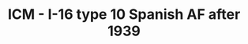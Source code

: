 ---
layout: product
title: "ICM - I-16 type 10 Spanish AF after 1939"
price: "TBA" 
desc: "N/A"
img_path: "/assets/img/ICMD3203.jpg"
brand: "N/A"
available: false
special_offer: false
new: false
soon: false
cat: "010000"
subcat: "013600"
subsubcat: "0N/A"
sifra: "ICMD3203"
popular: false
---